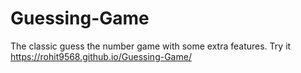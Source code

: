 # Guessing-Game
The classic guess the number game with some extra features.
Try it 
https://rohit9568.github.io/Guessing-Game/
